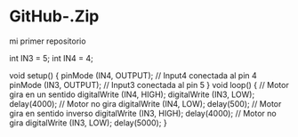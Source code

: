# GitHub-.Zip
mi primer repositorio 

int IN3 = 5; 
int IN4 = 4;

void setup()
{
  pinMode (IN4, OUTPUT);    // Input4 conectada al pin 4 
  pinMode (IN3, OUTPUT);    // Input3 conectada al pin 5
}
void loop()
{
  // Motor gira en un sentido
  digitalWrite (IN4, HIGH);
  digitalWrite (IN3, LOW); 
  delay(4000);
  // Motor no gira
  digitalWrite (IN4, LOW); 
  delay(500);
  // Motor gira en sentido inverso
  digitalWrite (IN3, HIGH);
  delay(4000);
  // Motor no gira
  digitalWrite (IN3, LOW); 
  delay(5000);
}
